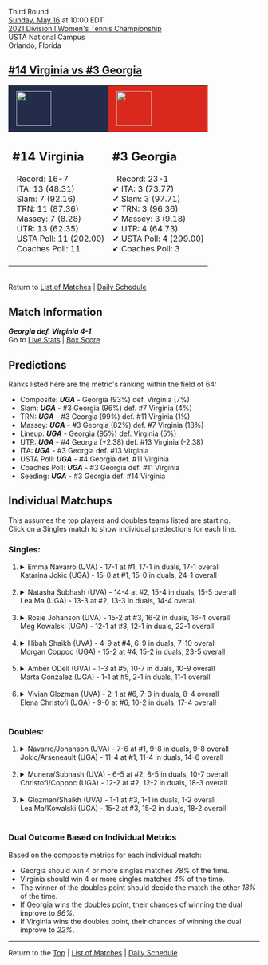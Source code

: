 Third Round[](#top)<a name="top"></a>  
[Sunday, May 16](../../schedule/05-16.md) at 10:00 EDT  
[2021 Division I Women's Tennis Championship](../index.md)  
USTA National Campus  
Orlando, Florida  
## [#14 Virginia vs #3 Georgia](https://www.ncaa.com/game/5833699)  

<table><tr style="background-color: #d9d9d9 !important"><td style="background-color: #232D4B !important"><img src="https://www.ncaa.com/sites/default/files/images/logos/schools/v/virginia.70.png" width="70" height="70" style="padding: 8px;" /></td><td style="background-color: #DA291C !important"><img src="https://www.ncaa.com/sites/default/files/images/logos/schools/g/georgia.70.png" width="70" height="70" style="padding: 8px;" /></td></tr><tr>
<td>  

<h2>#14 Virginia</h2>  
&nbsp; Record: 16-7<br>  
&nbsp; ITA: 13 (48.31)<br>  
&nbsp; Slam: 7 (92.16)<br>  
&nbsp; TRN: 11 (87.36)<br>  
&nbsp; Massey: 7 (8.28)<br>  
&nbsp; UTR: 13 (62.35)<br>  
&nbsp; USTA Poll: 11 (202.00)<br>  
&nbsp; Coaches Poll: 11<br>  
<br>  

</td>
<td>  

<h2>#3 Georgia</h2>  
&nbsp; Record: 23-1<br>  
&#10004; ITA: 3 (73.77)<br>  
&#10004; Slam: 3 (97.71)<br>  
&#10004; TRN: 3 (96.36)<br>  
&#10004; Massey: 3 (9.18)<br>  
&#10004; UTR: 4 (64.73)<br>  
&#10004; USTA Poll: 4 (299.00)<br>  
&#10004; Coaches Poll: 3<br>  
<br>  

</td>
</tr></table>  


<br>Return to [List of Matches](../index.md) &#124; [Daily Schedule](../../schedule/05-16.md)

## Match Information  
***Georgia def. Virginia 4-1***  
Go to [Live Stats](http://scores.tennisticker.de/usa/ustanc/conf/league/sb.html?tournid=767&clubid=255-269&cn1=Georgia&cn2=Virginia&ci1=255&ci2=269&lid=83) | [Box Score](https://www.ustanationalcampus.com/content/dam/nationalcampus/collegiate/ncaa2021/pdf/W16UGAUVA.pdf)  

## Predictions  

Ranks listed here are the metric's ranking within the field of 64:  
- Composite: ***UGA*** - Georgia (93%) def. Virginia (7%)  
- Slam: ***UGA*** - #3 Georgia (96%) def. #7 Virginia (4%)  
- TRN: ***UGA*** - #3 Georgia (99%) def. #11 Virginia (1%)  
- Massey: ***UGA*** - #3 Georgia (82%) def. #7 Virginia (18%)  
- Lineup: ***UGA*** - Georgia (95%) def. Virginia (5%)  
- UTR: ***UGA*** - #4 Georgia (+2.38) def. #13 Virginia (-2.38)  
- ITA: ***UGA*** - #3 Georgia def. #13 Virginia  
- USTA Poll: ***UGA*** - #4 Georgia def. #11 Virginia  
- Coaches Poll: ***UGA*** - #3 Georgia def. #11 Virginia  
- Seeding: ***UGA*** - #3 Georgia def. #14 Virginia  

## Individual Matchups  
This assumes the top players and doubles teams listed are starting.  
Click on a Singles match to show individual predections for each line.  

### Singles:  

<ol>
<li><details>
<summary markdown="span">Emma Navarro (UVA) - 17-1 at #1, 17-1 in duals, 17-1 overall<br>Katarina Jokic (UGA) - 15-0 at #1, 15-0 in duals, 24-1 overall</summary>
<h4>Predictions</h4><ul>
<li>Composite: <b><i>UVA</i></b> - Navarro (53%) def. Jokic (47%)</li>  
<li>Slam: <b><i>UGA</i></b> - Jokic (52%) def. Navarro (48%)</li>  
<li>TRN: <b><i>UVA</i></b> - Navarro (55%) def. Jokic (45%)</li>  
<li>Massey: <b><i>UVA</i></b> - Navarro (51%) def. Jokic (49%)</li>  
<li>UTR: <b><i>UVA</i></b> - Navarro (60%) def. Jokic (40%)</li>  
<li>ITA: <b><i>UVA</i></b> - Navarro (62.96) def. Jokic (60.56)</li>  
</ul>
</details>&nbsp;</li>
<li><details>
<summary markdown="span">Natasha Subhash (UVA) - 14-4 at #2, 15-4 in duals, 15-5 overall<br>Lea Ma (UGA) - 13-3 at #2, 13-3 in duals, 14-4 overall</summary>
<h4>Predictions</h4><ul>
<li>Composite: <b><i>UGA</i></b> - Ma (50%) def. Subhash (50%)</li>  
<li>Slam: <b><i>UGA</i></b> - Ma (61%) def. Subhash (39%)</li>  
<li>TRN: <b><i>UVA</i></b> - Subhash (52%) def. Ma (48%)</li>  
<li>Massey: <b><i>UVA</i></b> - Subhash (53%) def. Ma (47%)</li>  
<li>UTR: <b><i>UVA</i></b> - Subhash (53%) def. Ma (47%)</li>  
<li>ITA: <b><i>UVA</i></b> - Subhash (40.00) def. Ma (11.14)</li>  
</ul>
</details>&nbsp;</li>
<li><details>
<summary markdown="span">Rosie Johanson (UVA) - 15-2 at #3, 16-2 in duals, 16-4 overall<br>Meg Kowalski (UGA) - 12-1 at #3, 12-1 in duals, 22-1 overall</summary>
<h4>Predictions</h4><ul>
<li>Composite: <b><i>UGA</i></b> - Kowalski (69%) def. Johanson (31%)</li>  
<li>Slam: <b><i>UGA</i></b> - Kowalski (74%) def. Johanson (26%)</li>  
<li>TRN: <b><i>UGA</i></b> - Kowalski (77%) def. Johanson (23%)</li>  
<li>Massey: <b><i>UGA</i></b> - Kowalski (62%) def. Johanson (38%)</li>  
<li>UTR: <b><i>UGA</i></b> - Kowalski (61%) def. Johanson (39%)</li>  
<li>ITA: <b><i>UGA</i></b> - Kowalski (23.73) def. Johanson (6.37)</li>  
</ul>
</details>&nbsp;</li>
<li><details>
<summary markdown="span">Hibah Shaikh (UVA) - 4-9 at #4, 6-9 in duals, 7-10 overall<br>Morgan Coppoc (UGA) - 15-2 at #4, 15-2 in duals, 23-5 overall</summary>
<h4>Predictions</h4><ul>
<li>Composite: <b><i>UGA</i></b> - Coppoc (89%) def. Shaikh (11%)</li>  
<li>Slam: <b><i>UGA</i></b> - Coppoc (88%) def. Shaikh (12%)</li>  
<li>TRN: <b><i>UGA</i></b> - Coppoc (90%) def. Shaikh (10%)</li>  
<li>Massey: <b><i>UGA</i></b> - Coppoc (87%) def. Shaikh (13%)</li>  
<li>UTR: <b><i>UGA</i></b> - Coppoc (89%) def. Shaikh (11%)</li>  
<li>ITA: <b><i>UGA</i></b> - Coppoc (8.66) def. Shaikh (1.63)</li>  
</ul>
</details>&nbsp;</li>
<li><details>
<summary markdown="span">Amber ODell (UVA) - 1-3 at #5, 10-7 in duals, 10-9 overall<br>Marta Gonzalez (UGA) - 1-1 at #5, 2-1 in duals, 11-1 overall</summary>
<h4>Predictions</h4><ul>
<li>Composite: <b><i>UGA</i></b> - Gonzalez (95%) def. ODell (5%)</li>  
<li>Slam: <b><i>UGA</i></b> - Gonzalez (96%) def. ODell (4%)</li>  
<li>TRN: <b><i>UGA</i></b> - Gonzalez (98%) def. ODell (2%)</li>  
<li>Massey: <b><i>UGA</i></b> - Gonzalez (90%) def. ODell (10%)</li>  
<li>UTR: <b><i>UGA</i></b> - Gonzalez (96%) def. ODell (4%)</li>  
<li>ITA: <b><i>UGA</i></b> - Gonzalez (11.71) def. ODell (1.59)</li>  
</ul>
</details>&nbsp;</li>
<li><details>
<summary markdown="span">Vivian Glozman (UVA) - 2-1 at #6, 7-3 in duals, 8-4 overall<br>Elena Christofi (UGA) - 9-0 at #6, 10-2 in duals, 17-4 overall</summary>
<h4>Predictions</h4><ul>
<li>Composite: <b><i>UGA</i></b> - Christofi (74%) def. Glozman (26%)</li>  
<li>Slam: <b><i>UGA</i></b> - Christofi (77%) def. Glozman (23%)</li>  
<li>TRN: <b><i>UGA</i></b> - Christofi (75%) def. Glozman (25%)</li>  
<li>Massey: <b><i>UGA</i></b> - Christofi (59%) def. Glozman (41%)</li>  
<li>UTR: <b><i>UGA</i></b> - Christofi (86%) def. Glozman (14%)</li>  
<li>ITA: <b><i>UVA</i></b> - Glozman (2.77) def. Christofi (2.36)</li>  
</ul>
</details>&nbsp;</li>
</ol>

### Doubles:  

<ol>
<li><details>
<summary markdown="span">Navarro/Johanson (UVA) - 7-6 at #1, 9-8 in duals, 9-8 overall<br>Jokic/Arseneault (UGA) - 11-4 at #1, 11-4 in duals, 14-6 overall</summary>
<br>Sorry, we don't have any metrics for this match
</details>&nbsp;</li>
<li><details>
<summary markdown="span">Munera/Subhash (UVA) - 6-5 at #2, 8-5 in duals, 10-7 overall<br>Christofi/Coppoc (UGA) - 12-2 at #2, 12-2 in duals, 18-3 overall</summary>
<br>Sorry, we don't have any metrics for this match
</details>&nbsp;</li>
<li><details>
<summary markdown="span">Glozman/Shaikh (UVA) - 1-1 at #3, 1-1 in duals, 1-2 overall<br>Lea Ma/Kowalski (UGA) - 15-2 at #3, 15-2 in duals, 18-2 overall</summary>
<br>Sorry, we don't have any metrics for this match
</details>&nbsp;</li>
</ol>

### Dual Outcome Based on Individual Metrics  
  
Based on the composite metrics for each individual match:  
- Georgia should win 4 or more singles matches *78%* of the time.  
- Virginia should win 4 or more singles matches *4%* of the time.  
- The winner of the doubles point should decide the match the other *18%* of the time.  
- If Georgia wins the doubles point, their chances of winning the dual improve to *96%*.  
- If Virginia wins the doubles point, their chances of winning the dual improve to *22%*.  
  
------

Return to the [Top](#top) &#124; [List of Matches](../index.md) &#124; [Daily Schedule](../../schedule/05-16.md)  
